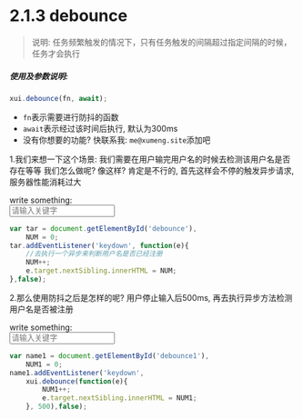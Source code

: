<link rel="stylesheet" type="text/css" href="../assets/xui.css">
<script type="text/javascript" src="../assets/xui.js"></script>

# 2.1.3 debounce

>说明: 任务频繁触发的情况下，只有任务触发的间隔超过指定间隔的时候，任务才会执行

##### 使用及参数说明:
```js
xui.debounce(fn, await);
```
* `fn`表示需要进行防抖的函数
* `await`表示经过该时间后执行, 默认为300ms
* 没有你想要的功能? 快联系我: `me@xumeng.site`添加吧

1.我们来想一下这个场景: 我们需要在用户输完用户名的时候去检测该用户名是否存在等等
我们怎么做呢? 像这样? 肯定是不行的, 首先这样会不停的触发异步请求, 服务器性能消耗过大

<div class="xui_item">
    <label>write something: </label>
    <div class="xui_content">
        <input type="text" id="debounce" class="xui_input" placeholder="请输入关键字" /><span></span>
    </div>
</div>

<script type="text/javascript">
	var tar = document.getElementById('debounce'),
		NUM = 0;
	tar.addEventListener('keydown', function(e){
		//去执行一个异步来判断用户名是否已经注册
		NUM++;
		e.target.nextSibling.innerHTML = NUM;
	},false);
</script>

```js
var tar = document.getElementById('debounce'),
	NUM = 0;
tar.addEventListener('keydown', function(e){
	//去执行一个异步来判断用户名是否已经注册
	NUM++;
	e.target.nextSibling.innerHTML = NUM;
},false);
```

2.那么使用防抖之后是怎样的呢? 
用户停止输入后500ms, 再去执行异步方法检测用户名是否被注册
<div class="xui_item">
    <label>write something: </label>
    <div class="xui_content">
        <input type="text" id="debounce1" class="xui_input" placeholder="请输入关键字" /><span></span>
    </div>
</div>

<script type="text/javascript">
	var name1 = document.getElementById('debounce1'),
		NUM1 = 0;
	name1.addEventListener('keydown', 
		xui.debounce(function(e){
			NUM1++;
			e.target.nextSibling.innerHTML = NUM1;
		}, 500),false);
</script>

```js
var name1 = document.getElementById('debounce1'),
	NUM1 = 0;
name1.addEventListener('keydown', 
	xui.debounce(function(e){
		NUM1++;
		e.target.nextSibling.innerHTML = NUM1;
	}, 500),false);
```